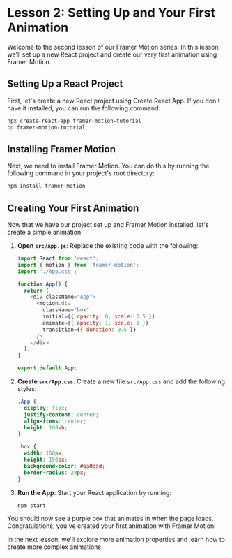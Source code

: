 # Lesson 2: Setting Up and Your First Animation

Welcome to the second lesson of our Framer Motion series. In this lesson, we'll set up a new React project and create our very first animation using Framer Motion.

## Setting Up a React Project

First, let's create a new React project using Create React App. If you don't have it installed, you can run the following command:

```bash
npx create-react-app framer-motion-tutorial
cd framer-motion-tutorial
```

## Installing Framer Motion

Next, we need to install Framer Motion. You can do this by running the following command in your project's root directory:

```bash
npm install framer-motion
```

## Creating Your First Animation

Now that we have our project set up and Framer Motion installed, let's create a simple animation.

1.  **Open `src/App.js`**: Replace the existing code with the following:

    ```javascript
    import React from 'react';
    import { motion } from 'framer-motion';
    import './App.css';

    function App() {
      return (
        <div className="App">
          <motion.div
            className="box"
            initial={{ opacity: 0, scale: 0.5 }}
            animate={{ opacity: 1, scale: 1 }}
            transition={{ duration: 0.5 }}
          />
        </div>
      );
    }

    export default App;
    ```

2.  **Create `src/App.css`**: Create a new file `src/App.css` and add the following styles:

    ```css
    .App {
      display: flex;
      justify-content: center;
      align-items: center;
      height: 100vh;
    }

    .box {
      width: 150px;
      height: 150px;
      background-color: #6a0dad;
      border-radius: 20px;
    }
    ```

3.  **Run the App**: Start your React application by running:

    ```bash
    npm start
    ```

You should now see a purple box that animates in when the page loads. Congratulations, you've created your first animation with Framer Motion!

In the next lesson, we'll explore more animation properties and learn how to create more complex animations.
